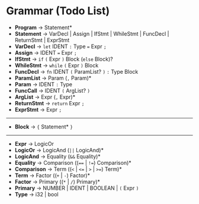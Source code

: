 # Grammar (Todo List)

- **Program** → Statement*
- **Statement** → VarDecl | Assign | IfStmt | WhileStmt | FuncDecl | ReturnStmt | ExprStmt
- **VarDecl** → `let` IDENT `:` Type `=` Expr `;`
- **Assign** → IDENT `=` Expr `;`
- **IfStmt** → `if` `(` Expr `)` Block (`else` Block)?
- **WhileStmt** → `while` `(` Expr `)` Block
- **FuncDecl** → `fn` IDENT `(` ParamList? `)` `:` Type Block
- **ParamList** → Param (`,` Param)*
- **Param** → IDENT `:` Type
- **FuncCall** → IDENT `(` ArgList? `)`
- **ArgList** → Expr (`,` Expr)*
- **ReturnStmt** → `return` Expr `;`
- **ExprStmt** → Expr `;`

---

- **Block** → `{` Statement* `}`

---

- **Expr** → LogicOr
- **LogicOr** → LogicAnd (`||` LogicAnd)*
- **LogicAnd** → Equality (`&&` Equality)*
- **Equality** → Comparison ((`==` | `!=`) Comparison)*
- **Comparison** → Term ((`<` | `<=` | `>` | `>=`) Term)*
- **Term** → Factor ((`+` | `-`) Factor)*
- **Factor** → Primary ((`*` | `/`) Primary)*
- **Primary** → NUMBER | IDENT | BOOLEAN | `(` Expr `)`
- **Type** → i32 | bool
